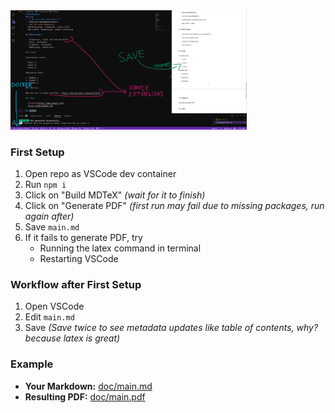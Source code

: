
<img src="/preview.png" width="75%">

### First Setup
1. Open repo as VSCode dev container
2. Run `npm i`
3. Click on "Build MDTeX" *(wait for it to finish)*
4. Click on "Generate PDF" *(first run may fail due to missing packages, run again after)*
5. Save `main.md`
6. If it fails to generate PDF, try
   - Running the latex command in terminal
   - Restarting VSCode

### Workflow after First Setup
1. Open VSCode
2. Edit `main.md`
3. Save *(Save twice to see metadata updates like table of contents, why? because latex is great)*

### Example
- **Your Markdown:** [doc/main.md](https://github.com/web-dev-sam/MDTeX/blob/main/doc/main.md)
- **Resulting PDF:** [doc/main.pdf](https://github.com/web-dev-sam/MDTeX/blob/main/doc/main.pdf)
